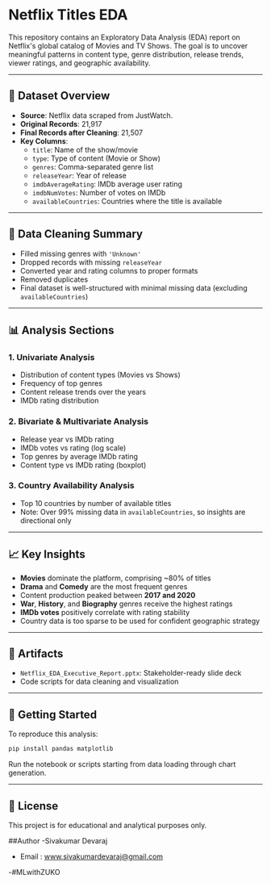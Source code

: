 
# Netflix Titles EDA

This repository contains an Exploratory Data Analysis (EDA) report on Netflix's global catalog of Movies and TV Shows. The goal is to uncover meaningful patterns in content type, genre distribution, release trends, viewer ratings, and geographic availability.

---

## 📁 Dataset Overview

- **Source**: Netflix data scraped from JustWatch.
- **Original Records**: 21,917
- **Final Records after Cleaning**: 21,507
- **Key Columns**:
  - `title`: Name of the show/movie
  - `type`: Type of content (Movie or Show)
  - `genres`: Comma-separated genre list
  - `releaseYear`: Year of release
  - `imdbAverageRating`: IMDb average user rating
  - `imdbNumVotes`: Number of votes on IMDb
  - `availableCountries`: Countries where the title is available

---

## 🧹 Data Cleaning Summary

- Filled missing genres with `'Unknown'`
- Dropped records with missing `releaseYear`
- Converted year and rating columns to proper formats
- Removed duplicates
- Final dataset is well-structured with minimal missing data (excluding `availableCountries`)

---

## 📊 Analysis Sections

### 1. Univariate Analysis
- Distribution of content types (Movies vs Shows)
- Frequency of top genres
- Content release trends over the years
- IMDb rating distribution

### 2. Bivariate & Multivariate Analysis
- Release year vs IMDb rating
- IMDb votes vs rating (log scale)
- Top genres by average IMDb rating
- Content type vs IMDb rating (boxplot)

### 3. Country Availability Analysis
- Top 10 countries by number of available titles
- Note: Over 99% missing data in `availableCountries`, so insights are directional only

---

## 📈 Key Insights

- **Movies** dominate the platform, comprising ~80% of titles
- **Drama** and **Comedy** are the most frequent genres
- Content production peaked between **2017 and 2020**
- **War**, **History**, and **Biography** genres receive the highest ratings
- **IMDb votes** positively correlate with rating stability
- Country data is too sparse to be used for confident geographic strategy

---

## 📎 Artifacts

- `Netflix_EDA_Executive_Report.pptx`: Stakeholder-ready slide deck
- Code scripts for data cleaning and visualization

---

## 🚀 Getting Started

To reproduce this analysis:

```bash
pip install pandas matplotlib
```

Run the notebook or scripts starting from data loading through chart generation.

---

## 📄 License

This project is for educational and analytical purposes only.

##Author 
-Sivakumar Devaraj
- Email : www.sivakumardevaraj@gmail.com
 
-#MLwithZUKO 

